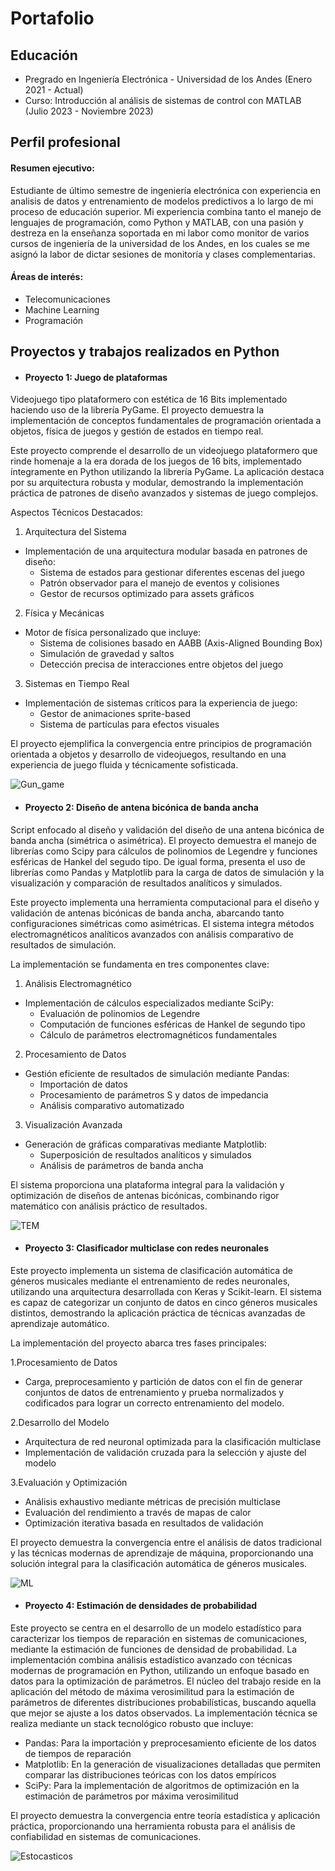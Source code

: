 # Portafolio

## Educación
* Pregrado en Ingeniería Electrónica - Universidad de los Andes  (Enero 2021 - Actual)
* Curso: Introducción al análisis de sistemas de control con MATLAB (Julio 2023 - Noviembre 2023)

## Perfil profesional

#### Resumen ejecutivo: 
Estudiante de último semestre de ingeniería electrónica con experiencia en analisis de datos y entrenamiento de modelos predictivos a lo largo de mi proceso de educación superior. Mi experiencia combina tanto el manejo de lenguajes de programación, como Python y MATLAB, con una pasión y destreza en la enseñanza soportada en mi labor como monitor de varios cursos de ingeniería de la universidad de los Andes, en los cuales se me asignó la labor de dictar sesiones de monitoría y clases complementarias.

#### Áreas de interés:
* Telecomunicaciones
* Machine Learning
* Programación

## Proyectos y trabajos realizados en Python

* #### Proyecto 1: Juego de plataformas

Videojuego tipo plataformero con estética de 16 Bits implementado haciendo uso de la librería PyGame. El proyecto demuestra la implementación de conceptos fundamentales de programación orientada a objetos, física de juegos y gestión de estados en tiempo real. 


Este proyecto comprende el desarrollo de un videojuego plataformero que rinde homenaje a la era dorada de los juegos de 16 bits, implementado íntegramente en Python utilizando la librería PyGame. La aplicación destaca por su arquitectura robusta y modular, demostrando la implementación práctica de patrones de diseño avanzados y sistemas de juego complejos.

Aspectos Técnicos Destacados:

1. Arquitectura del Sistema
- Implementación de una arquitectura modular basada en patrones de diseño:
  - Sistema de estados para gestionar diferentes escenas del juego
  - Patrón observador para el manejo de eventos y colisiones
  - Gestor de recursos optimizado para assets gráficos

2. Física y Mecánicas
- Motor de física personalizado que incluye:
  - Sistema de colisiones basado en AABB (Axis-Aligned Bounding Box)
  - Simulación de gravedad y saltos
  - Detección precisa de interacciones entre objetos del juego

3. Sistemas en Tiempo Real
- Implementación de sistemas críticos para la experiencia de juego:
  - Gestor de animaciones sprite-based
  - Sistema de partículas para efectos visuales

El proyecto ejemplifica la convergencia entre principios de programación orientada a objetos y desarrollo de videojuegos, resultando en una experiencia de juego fluida y técnicamente sofisticada.
  
![Gun_game](https://github.com/user-attachments/assets/26a69945-0ed1-4e8c-a288-11fcd5ce11ae)


* #### Proyecto 2: Diseño de antena bicónica de banda ancha

Script enfocado al diseño y validación del diseño de una antena bicónica de banda ancha (simétrica o asimétrica). El proyecto demuestra el manejo de librerías como Scipy para cálculos de polinomios de Legendre y funciones esféricas de Hankel del segudo tipo. De igual forma, presenta el uso de librerías como Pandas y Matplotlib para la carga de datos de simulación y la visualización y comparación de resultados analíticos y simulados.

Este proyecto implementa una herramienta computacional para el diseño y validación de antenas bicónicas de banda ancha, abarcando tanto configuraciones simétricas como asimétricas. El sistema integra métodos electromagnéticos analíticos avanzados con análisis comparativo de resultados de simulación.

La implementación se fundamenta en tres componentes clave:

1. Análisis Electromagnético
- Implementación de cálculos especializados mediante SciPy:
  - Evaluación de polinomios de Legendre
  - Computación de funciones esféricas de Hankel de segundo tipo
  - Cálculo de parámetros electromagnéticos fundamentales

2. Procesamiento de Datos
- Gestión eficiente de resultados de simulación mediante Pandas:
  - Importación de datos
  - Procesamiento de parámetros S y datos de impedancia
  - Análisis comparativo automatizado

3. Visualización Avanzada
- Generación de gráficas comparativas mediante Matplotlib:
  - Superposición de resultados analíticos y simulados
  - Análisis de parámetros de banda ancha

El sistema proporciona una plataforma integral para la validación y optimización de diseños de antenas bicónicas, combinando rigor matemático con análisis práctico de resultados.

![TEM](https://github.com/user-attachments/assets/3687dabb-be99-4ccb-83e7-edf249cd81d2)
  
* #### Proyecto 3: Clasificador multiclase con redes neuronales

Este proyecto implementa un sistema de clasificación automática de géneros musicales mediante el entrenamiento de redes neuronales, utilizando una arquitectura desarrollada con Keras y Scikit-learn. El sistema es capaz de categorizar un conjunto de datos en cinco géneros musicales distintos, demostrando la aplicación práctica de técnicas avanzadas de aprendizaje automático.

La implementación del proyecto abarca tres fases principales:

1.Procesamiento de Datos

* Carga, preprocesamiento y partición de datos con el fin de generar conjuntos de datos de entrenamiento y prueba normalizados y codificados para lograr un correcto entrenamiento del modelo.

2.Desarrollo del Modelo

* Arquitectura de red neuronal optimizada para la clasificación multiclase
* Implementación de validación cruzada para la selección y ajuste del modelo


3.Evaluación y Optimización

* Análisis exhaustivo mediante métricas de precisión multiclase
* Evaluación del rendimiento a través de mapas de calor
* Optimización iterativa basada en resultados de validación

El proyecto demuestra la convergencia entre el análisis de datos tradicional y las técnicas modernas de aprendizaje de máquina, proporcionando una solución integral para la clasificación automática de géneros musicales.

![ML](https://github.com/user-attachments/assets/6ae37085-f362-4233-bbe6-1a672056c2bc)

* #### Proyecto 4: Estimación de densidades de probabilidad

Este proyecto se centra en el desarrollo de un modelo estadístico para caracterizar los tiempos de reparación en sistemas de comunicaciones, mediante la estimación de funciones de densidad de probabilidad. La implementación combina análisis estadístico avanzado con técnicas modernas de programación en Python, utilizando un enfoque basado en datos para la optimización de parámetros.
El núcleo del trabajo reside en la aplicación del método de máxima verosimilitud para la estimación de parámetros de diferentes distribuciones probabilísticas, buscando aquella que mejor se ajuste a los datos observados. La implementación técnica se realiza mediante un stack tecnológico robusto que incluye:

* Pandas: Para la importación y preprocesamiento eficiente de los datos de tiempos de reparación
* Matplotlib: En la generación de visualizaciones detalladas que permiten comparar las distribuciones teóricas con los datos empíricos
* SciPy: Para la implementación de algoritmos de optimización en la estimación de parámetros por máxima verosimilitud

El proyecto demuestra la convergencia entre teoría estadística y aplicación práctica, proporcionando una herramienta robusta para el análisis de confiabilidad en sistemas de comunicaciones.

![Estocasticos](https://github.com/user-attachments/assets/7d7e7d8a-ad69-4306-aecd-6d8b5f2da2db)
